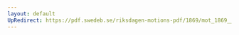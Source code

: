 ```yaml
---
layout: default
UpRedirect: https://pdf.swedeb.se/riksdagen-motions-pdf/1869/mot_1869__fk__fört/mot_1869__fk__fört_003.pdf
---
```

